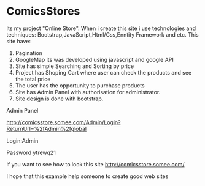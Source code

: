 # ComicsStores
Its my project "Online Store". When i create this site i use technologies and techniques: Bootstrap,JavaScript,Html/Css,Enntity Framework and etc.
This site have:
1) Pagination
2) GoogleMap its was developed using javascript and google API
3) Site has simple Searching and Sorting by price
5) Project has Shoping Cart where user can check the products and see the total price
4) The user has the opportunity to purchase products
5) Site has Admin Panel with authorisation for administrator.
6) Site design is done with bootstrap.

Admin Panel

http://comicsstore.somee.com/Admin/Login?ReturnUrl=%2fAdmin%2fglobal

Login:Admin

Password ytrewq21

If you want to see how to look this site
http://comicsstore.somee.com/

I hope that this example help someone to create good web sites
